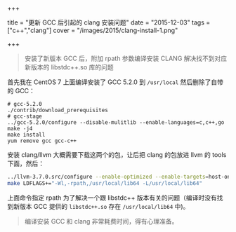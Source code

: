 +++

title =  "更新 GCC 后引起的 clang 安装问题"
date  = "2015-12-03"
tags  = ["c++","clang"]
cover = "/images/2015/clang-install-1.png"

+++

> 安装了新版本 GCC 后，附加 rpath 参数编译安装 CLANG 解决找不到对应新版本的 libstdc++.so 库的问题

<!--more-->

首先我在 CentOS 7 上面编译安装了 GCC 5.2.0 到 `/usr/local` 然后删除了自带的 GCC：

```
# gcc-5.2.0
./contrib/download_prerequisites
# gcc-stage
../gcc-5.2.0/configure --disable-mulitlib --enable-languages=c,c++,go
make -j4
make install
yum remove gcc gcc-c++
```

安装 clang/llvm 大概需要下载这两个的包，让后把 clang 的包放进 llvm 的 tools 下面，然后：

``` bash
../llvm-3.7.0.src/configure --enable-optimized --enable-targets=host-only --enable-cxx1y --with-gcc-toolchain=/usr/local
make LDFLAGS+="-Wl,-rpath,/usr/local/lib64 -L/usr/local/lib64"
```

上面命令指定 rpath 为了解决一个跟 libstdc++ 版本有关的问题（编译时没有找到新版本 GCC 提供的 `libstdc++.so` 存在 `/usr/local/lib64` 中)。

> 编译安装 GCC 和 clang 非常耗费时间，得有心理准备。
